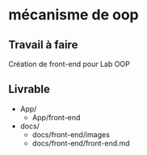 # mécanisme de oop

## Travail à faire

Création de front-end pour Lab OOP

## Livrable

- App/
  - App/front-end
- docs/
  - docs/front-end/images
  - docs/front-end/front-end.md
